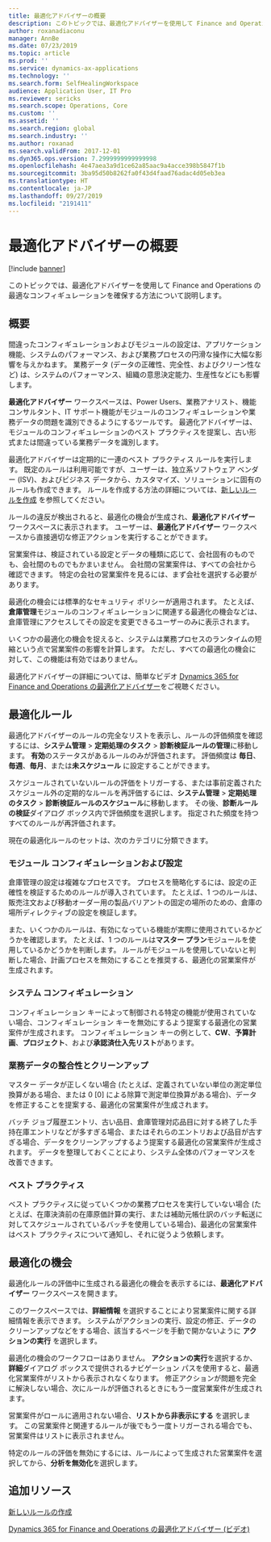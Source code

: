 ```yaml
---
title: 最適化アドバイザーの概要
description: このトピックでは、最適化アドバイザーを使用して Finance and Operations の最適なコンフィギュレーションを確保する方法について説明します。
author: roxanadiaconu
manager: AnnBe
ms.date: 07/23/2019
ms.topic: article
ms.prod: ''
ms.service: dynamics-ax-applications
ms.technology: ''
ms.search.form: SelfHealingWorkspace
audience: Application User, IT Pro
ms.reviewer: sericks
ms.search.scope: Operations, Core
ms.custom: ''
ms.assetid: ''
ms.search.region: global
ms.search.industry: ''
ms.author: roxanad
ms.search.validFrom: 2017-12-01
ms.dyn365.ops.version: 7.2999999999999998
ms.openlocfilehash: 4e47aea3a9d1ce62a85aac9a4acce398b5847f1b
ms.sourcegitcommit: 3ba95d50b8262fa0f43d4faad76adac4d05eb3ea
ms.translationtype: HT
ms.contentlocale: ja-JP
ms.lasthandoff: 09/27/2019
ms.locfileid: "2191411"
---
```

# <a name="optimization-advisor-overview"></a>最適化アドバイザーの概要

[!include [banner](../includes/banner.md)]

このトピックでは、最適化アドバイザーを使用して Finance and Operations の最適なコンフィギュレーションを確保する方法について説明します。

## <a name="overview"></a>概要

間違ったコンフィギュレーションおよびモジュールの設定は、アプリケーション機能、システムのパフォーマンス、および業務プロセスの円滑な操作に大幅な影響を与えかねます。 業務データ (データの正確性、完全性、およびクリーン性など) は、システムのパフォーマンス、組織の意思決定能力、生産性などにも影響します。

**最適化アドバイザー** ワークスペースは、Power Users、業務アナリスト、機能コンサルタント、IT サポート機能がモジュールのコンフィギュレーションや業務データの問題を識別できるようにするツールです。 最適化アドバイザーは、モジュールのコンフィギュレーションのベスト プラクティスを提案し、古い形式または間違っている業務データを識別します。

最適化アドバイザーは定期的に一連のベスト プラクティス ルールを実行します。 既定のルールは利用可能ですが、ユーザーは、独立系ソフトウェア ベンダー (ISV)、およびビジネス データから、カスタマイズ、ソリューションに固有のルールも作成できます。 ルールを作成する方法の詳細については、[新しいルールを作成](./create-rules-optimization-advisor.md) を参照してください。

ルールの違反が検出されると、最適化の機会が生成され、**最適化アドバイザー** ワークスペースに表示されます。 ユーザーは、**最適化アドバイザー** ワークスペースから直接適切な修正アクションを実行することができます。

営業案件は、検証されている設定とデータの種類に応じて、会社固有のものでも、会社間のものでもかまいません。 会社間の営業案件は、すべての会社から確認できます。 特定の会社の営業案件を見るには、まず会社を選択する必要があります。

最適化の機会には標準的なセキュリティ ポリシーが適用されます。 たとえば、**倉庫管理**モジュールのコンフィギュレーションに関連する最適化の機会などは、倉庫管理にアクセスしてその設定を変更できるユーザーのみに表示されます。

いくつかの最適化の機会を捉えると、システムは業務プロセスのランタイムの短縮という点で営業案件の影響を計算します。 ただし、すべての最適化の機会に対して、この機能は有効ではありません。

最適化アドバイザーの詳細については、簡単なビデオ [Dynamics 365 for Finance and Operations の最適化アドバイザー](https://www.youtube.com/watch?v=MRsAzgFCUSQ)をご視聴ください。 

## <a name="optimization-rules"></a>最適化ルール

最適化アドバイザーのルールの完全なリストを表示し、ルールの評価頻度を確認するには、**システム管理** &gt; **定期処理のタスク** &gt; **診断検証ルールの管理**に移動します。 **有効**のステータスがあるルールのみが評価されます。 評価頻度は **毎日**、**毎週**、**毎月**、または**未スケジュール** に設定することができます。

スケジュールされていないルールの評価をトリガーする、または事前定義されたスケジュール外の定期的なルールを再評価するには、**システム管理** &gt; **定期処理のタスク** &gt; **診断検証ルールのスケジュール**に移動します。 その後、**診断ルールの検証**ダイアログ ボックス内で評価頻度を選択します。 指定された頻度を持つすべてのルールが再評価されます。

現在の最適化ルールのセットは、次のカテゴリに分類できます。

### <a name="module-configuration-and-setup"></a>モジュール コンフィギュレーションおよび設定

倉庫管理の設定は複雑なプロセスです。 プロセスを簡略化するには、設定の正確性を検証するためのルールが導入されています。 たとえば、1 つのルールは、販売注文および移動オーダー用の製品バリアントの固定の場所のための、倉庫の場所ディレクティブの設定を検証します。

また、いくつかのルールは、有効になっている機能が実際に使用されているかどうかを確認します。 たとえば、1 つのルールは**マスター プラン**モジュールを使用しているかどうかを判断します。 ルールがモジュールを使用していないと判断した場合、計画プロセスを無効にすることを推奨する、最適化の営業案件が生成されます。

### <a name="system-configuration"></a>システム コンフィギュレーション

コンフィギュレーション キーによって制御される特定の機能が使用されていない場合、コンフィギュレーション キーを無効にするよう提案する最適化の営業案件が生成されます。 コンフィギュレーション キーの例として、**CW**、**予算計画**、**プロジェクト**、および**承認済仕入先リスト**があります。

### <a name="business-data-consistency-and-cleanup"></a>業務データの整合性とクリーンアップ

マスター データが正しくない場合 (たとえば、定義されていない単位の測定単位換算がある場合、または 0 \[0\] による除算で測定単位換算がある場合)、データを修正することを提案する、最適化の営業案件が生成されます。 

バッチ ジョブ履歴エントリ、古い品目、倉庫管理対応品目に対する終了した手持在庫エントリなどが多すぎる場合、またはそれらのエントリおよび品目が古すぎる場合、データをクリーンアップするよう提案する最適化の営業案件が生成されます。 データを整理しておくことにより、システム全体のパフォーマンスを改善できます。

### <a name="best-practices"></a>ベスト プラクティス

ベスト プラクティスに従っていくつかの業務プロセスを実行していない場合 (たとえば、在庫決済前の在庫原価計算の実行、または補助元帳仕訳のバッチ転送に対してスケジュールされているバッチを使用している場合)、最適化の営業案件はベスト プラクティスについて通知し、それに従うよう依頼します。

## <a name="optimization-opportunities"></a>最適化の機会

最適化ルールの評価中に生成される最適化の機会を表示するには、**最適化アドバイザー** ワークスペースを開きます。

このワークスペースでは、**詳細情報** を選択することにより営業案件に関する詳細情報を表示できます。 システムがアクションの実行、設定の修正、データのクリーンアップなどをする場合、該当するページを手動で開かないように **アクションの実行** を選択します。

最適化の機会のワークフローはありません。 **アクションの実行**を選択するか、**詳細**ダイアログ ボックスで提供されるナビゲーション パスを使用すると、最適化営業案件がリストから表示されなくなります。 修正アクションが問題を完全に解決しない場合、次にルールが評価されるときにもう一度営業案件が生成されます。

営業案件がロールに適用されない場合、**リストから非表示にする** を選択します。 この営業案件と関連するルールが後でもう一度トリガーされる場合でも、営業案件はリストに表示されません。

特定のルールの評価を無効にするには、ルールによって生成された営業案件を選択してから、**分析を無効化**を選択します。

## <a name="additional-resources"></a>追加リソース

[新しいルールの作成](./create-rules-optimization-advisor.md)

[Dynamics 365 for Finance and Operations の最適化アドバイザー (ビデオ)](https://www.youtube.com/watch?v=MRsAzgFCUSQ)
